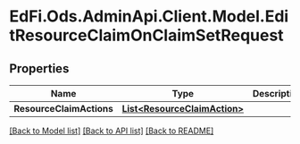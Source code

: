 # EdFi.Ods.AdminApi.Client.Model.EditResourceClaimOnClaimSetRequest

## Properties

Name | Type | Description | Notes
------------ | ------------- | ------------- | -------------
**ResourceClaimActions** | [**List&lt;ResourceClaimAction&gt;**](ResourceClaimAction.md) |  | [optional] 

[[Back to Model list]](../../README.md#documentation-for-models) [[Back to API list]](../../README.md#documentation-for-api-endpoints) [[Back to README]](../../README.md)

